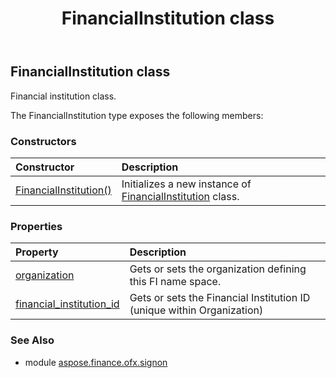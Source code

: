 ﻿---
title: FinancialInstitution class
second_title: Aspose.Finance for Python via .NET API References
description: 
type: docs
weight: 50
url: /python-net/aspose.finance.ofx.signon/financialinstitution/
is_root: false
---

## FinancialInstitution class

Financial institution class.



The FinancialInstitution type exposes the following members:

### Constructors
| Constructor | Description |
| :- | :- |
| [FinancialInstitution()](/finance/python-net/aspose.finance.ofx.signon/financialinstitution/__init__/#) | Initializes a new instance of [FinancialInstitution](/finance/python-net/aspose.finance.ofx.signon/financialinstitution) class. |


### Properties
| Property | Description |
| :- | :- |
| [organization](/finance/python-net/aspose.finance.ofx.signon/financialinstitution/organization) | Gets or sets the organization defining this FI name space. |
| [financial_institution_id](/finance/python-net/aspose.finance.ofx.signon/financialinstitution/financial_institution_id) | Gets or sets the Financial Institution ID (unique within Organization) |


### See Also

* module [aspose.finance.ofx.signon](../)
